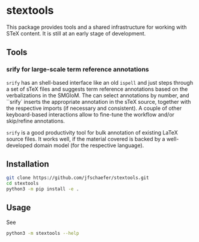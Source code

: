 # stextools

This package provides tools and a shared infrastructure for working with STeX content.  It
is still at an early stage of development.

## Tools 

### srify for large-scale term reference annotations

`srify` has an shell-based interface like an old `ispell` and just steps through a set of
sTeX files and suggests term reference annotations based on the verbalizations in the
SMGloM. The can select annotations by number, and ``srify` inserts the appropriate
annotation in the sTeX source, together with the respective imports (if necessary and
consistent). A couple of other keyboard-based interactions allow to fine-tune the workflow
and/or skip/refine annotations. 

`srify` is a good productivity tool for bulk annotation of existing LaTeX source files. It
works well, if the material covered is backed by a well-developed domain model (for the
respective language). 


## Installation
```bash
git clone https://github.com/jfschaefer/stextools.git
cd stextools
python3 -m pip install -e .
```

## Usage
See
```bash
python3 -m stextools --help
```
